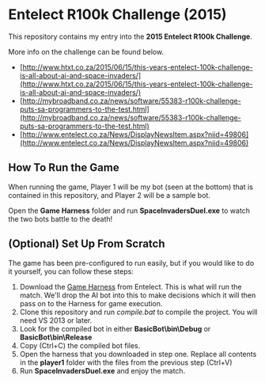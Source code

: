 # Entelect R100k Challenge (2015)
This repository contains my entry into the **2015 Entelect R100k Challenge**.

More info on the challenge can be found below.
* [http://www.htxt.co.za/2015/06/15/this-years-entelect-100k-challenge-is-all-about-ai-and-space-invaders/](http://www.htxt.co.za/2015/06/15/this-years-entelect-100k-challenge-is-all-about-ai-and-space-invaders/)
* [http://mybroadband.co.za/news/software/55383-r100k-challenge-puts-sa-programmers-to-the-test.html](http://mybroadband.co.za/news/software/55383-r100k-challenge-puts-sa-programmers-to-the-test.html)
* [http://www.entelect.co.za/News/DisplayNewsItem.aspx?niid=49806](http://www.entelect.co.za/News/DisplayNewsItem.aspx?niid=49806)

## How To Run the Game
When running the game, Player 1 will be my bot (seen at the bottom) that is contained in this repository, and Player 2 will be a sample bot.

Open the **Game Harness** folder and run **SpaceInvadersDuel.exe** to watch the two bots battle to the death!

## (Optional) Set Up From Scratch
The game has been pre-configured to run easily, but if you would like to do it yourself, you can follow these steps:

1. Download the [Game Harness](https://github.com/EntelectChallenge/2015-SpaceInvaders-TestHarness/releases/download/1.0.6/2015-TestHarness-1.0.6-Windows.zip) from Entelect. This is what will run the match. We'll drop the AI bot into this to make decisions which it will then pass on to the Harness for game execution.
2. Clone this repository and run *compile.bat* to compile the project. You will need VS 2013 or later.
3. Look for the compiled bot in either **BasicBot\bin\Debug** or **BasicBot\bin\Release**
4. Copy (Ctrl+C) the compiled bot files.
5. Open the harness that you downloaded in step one. Replace all contents in the **player1** folder with the files from the previous step (Ctrl+V)
6. Run **SpaceInvadersDuel.exe** and enjoy the match.